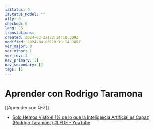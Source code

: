 ```yaml
---
iaStatus: 0
iaStatus_Model: ""
a11y: 0
checked: 0
lang: ES
translations: 
created: 2024-03-22T22:14:18.309Z
modified: 2024-04-03T20:19:14.849Z
ver_major: 0
ver_minor: 1
ver_rev: 3
nav_primary: []
nav_secondary: []
tags: []
---
```

# Aprender con Rodrigo Taramona

[[Aprender con Q-Z]]

* [Solo Hemos Visto el 1% de lo que la Inteligencia Artificial es Capaz (Rodrigo Taramona) #LFDE - YouTube](https://www.youtube.com/watch?v=ytpeOm3944M&ab_channel=UriSabat)
